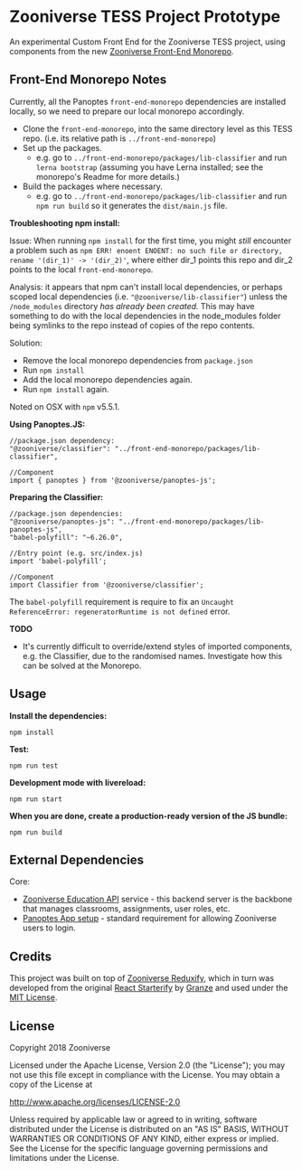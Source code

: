 # Zooniverse TESS Project Prototype

An experimental Custom Front End for the Zooniverse TESS project, using
components from the new [Zooniverse Front-End Monorepo](https://github.com/zooniverse/front-end-monorepo).

## Front-End Monorepo Notes

Currently, all the Panoptes `front-end-monorepo` dependencies are installed
locally, so we need to prepare our local monorepo accordingly.

- Clone the `front-end-monorepo`, into the same directory level as this TESS
  repo. (i.e. its relative path is `../front-end-monorepo`)
- Set up the packages.
  - e.g. go to `../front-end-monorepo/packages/lib-classifier` and run
    `lerna bootstrap` (assuming you have Lerna installed; see the monorepo's
    Readme for more details.)
- Build the packages where necessary.
  - e.g. go to `../front-end-monorepo/packages/lib-classifier` and run
    `npm run build` so it generates the `dist/main.js` file.

**Troubleshooting npm install:**

Issue: When running `npm install` for the first time, you might _still_
encounter a problem such as
`npm ERR! enoent ENOENT: no such file or directory, rename '(dir_1)' -> '(dir_2)'`,
where either dir_1 points this repo and dir_2 points to the local
`front-end-monorepo`.

Analysis: it appears that npm can't install local dependencies, or perhaps
scoped local dependencies (i.e. `"@zooniverse/lib-classifier"`) unless the
`/node_modules` directory _has already been created._ This may have something
to do with the local dependencies in the node_modules folder being symlinks to
the repo instead of copies of the repo contents.

Solution:
- Remove the local monorepo dependencies from `package.json`
- Run `npm install`
- Add the local monorepo dependencies again.
- Run `npm install` again.

Noted on OSX with `npm` v5.5.1.

**Using Panoptes.JS:**

```
//package.json dependency:
"@zooniverse/classifier": "../front-end-monorepo/packages/lib-classifier",

//Component
import { panoptes } from '@zooniverse/panoptes-js';
```

**Preparing the Classifier:**

```
//package.json dependencies:
"@zooniverse/panoptes-js": "../front-end-monorepo/packages/lib-panoptes-js",
"babel-polyfill": "~6.26.0",

//Entry point (e.g. src/index.js)
import 'babel-polyfill';

//Component
import Classifier from '@zooniverse/classifier';
```

The `babel-polyfill` requirement is require to fix an
`Uncaught ReferenceError: regeneratorRuntime is not defined` error.

**TODO**
- It's currently difficult to override/extend styles of imported components,
  e.g. the Classifier, due to the randomised names. Investigate how this can be
  solved at the Monorepo.

## Usage

__Install the dependencies:__

`npm install`

__Test:__

`npm run test`

__Development mode with livereload:__

`npm run start`

__When you are done, create a production-ready version of the JS bundle:__

`npm run build`

## External Dependencies

Core:
- [Zooniverse Education API](https://github.com/zooniverse/education-api)
  service - this backend server is the backbone that manages classrooms,
  assignments, user roles, etc.
- [Panoptes App setup](https://panoptes.zooniverse.org/) - standard requirement
  for allowing Zooniverse users to login.

## Credits

This project was built on top of [Zooniverse Reduxify](https://github.com/zooniverse/zoo-reduxify),
which in turn was developed from the original [React Starterify](https://github.com/Granze/react-starterify)
by [Granze](https://github.com/Granze) and used under the [MIT License](http://opensource.org/licenses/MIT).

## License

Copyright 2018 Zooniverse

Licensed under the Apache License, Version 2.0 (the "License");
you may not use this file except in compliance with the License.
You may obtain a copy of the License at

http://www.apache.org/licenses/LICENSE-2.0

Unless required by applicable law or agreed to in writing, software
distributed under the License is distributed on an "AS IS" BASIS,
WITHOUT WARRANTIES OR CONDITIONS OF ANY KIND, either express or implied.
See the License for the specific language governing permissions and
limitations under the License.
